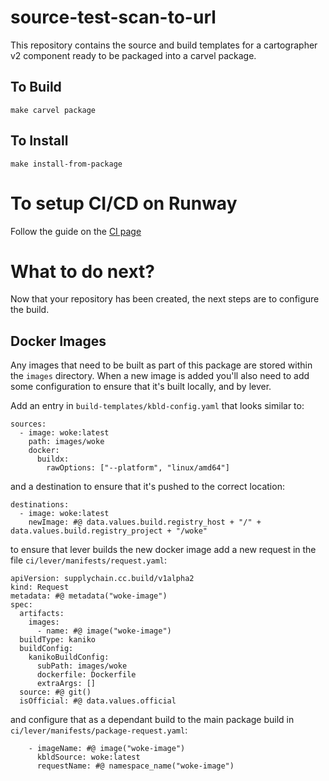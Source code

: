 # source-test-scan-to-url

This repository contains the source and build templates for a cartographer v2 component ready to be packaged into a carvel package.

## To Build

```
make carvel package
```

## To Install

```
make install-from-package
```

# To setup CI/CD on Runway

Follow the guide on the [CI page](./ci/)

# What to do next?

Now that your repository has been created, the next steps are to configure the build.

## Docker Images

Any images that need to be built as part of this package are stored within the `images` directory.  When a new image is added you'll
also need to add some configuration to ensure that it's built locally, and by lever.

Add an entry in `build-templates/kbld-config.yaml` that looks similar to:

```
sources:
  - image: woke:latest
    path: images/woke
    docker:
      buildx:
        rawOptions: ["--platform", "linux/amd64"]
```

and a destination to ensure that it's pushed to the correct location:

```
destinations:
  - image: woke:latest
    newImage: #@ data.values.build.registry_host + "/" + data.values.build.registry_project + "/woke"
```

to ensure that lever builds the new docker image add a new request in the file `ci/lever/manifests/request.yaml`:

```
apiVersion: supplychain.cc.build/v1alpha2
kind: Request
metadata: #@ metadata("woke-image")
spec:
  artifacts:
    images:
      - name: #@ image("woke-image")
  buildType: kaniko
  buildConfig:
    kanikoBuildConfig:
      subPath: images/woke
      dockerfile: Dockerfile
      extraArgs: []
  source: #@ git()
  isOfficial: #@ data.values.official
```

and configure that as a dependant build to the main package build in `ci/lever/manifests/package-request.yaml`:

```
    - imageName: #@ image("woke-image")
      kbldSource: woke:latest
      requestName: #@ namespace_name("woke-image")
```
